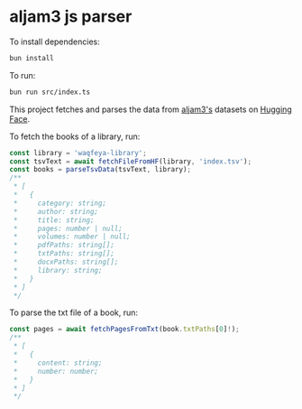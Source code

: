 # aljam3 js parser

To install dependencies:

```bash
bun install
```

To run:

```bash
bun run src/index.ts
```

This project fetches and parses the data from [aljam3's](https://aljam3.com) datasets on [Hugging Face](https://huggingface.co/datasets/ieasybooks-org).

To fetch the books of a library, run:

```ts
const library = 'waqfeya-library';
const tsvText = await fetchFileFromHF(library, 'index.tsv');
const books = parseTsvData(tsvText, library);
/**
 * [
 *   {
 *     category: string;
 *     author: string;
 *     title: string;
 *     pages: number | null;
 *     volumes: number | null;
 *     pdfPaths: string[];
 *     txtPaths: string[];
 *     docxPaths: string[];
 *     library: string;
 *   }
 * ]
 */
```

To parse the txt file of a book, run:

```ts
const pages = await fetchPagesFromTxt(book.txtPaths[0]!);
/**
 * [
 *   {
 *     content: string;
 *     number: number;
 *   }
 * ]
 */
```